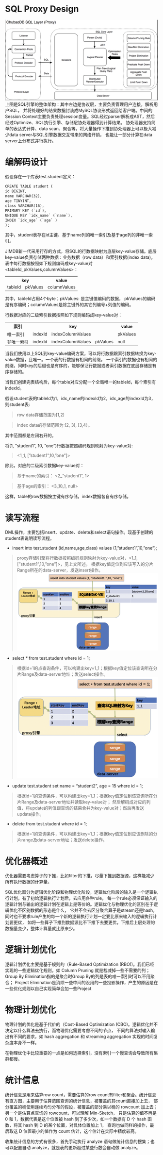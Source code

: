 # SQL Proxy Design
![SQL执行流程](../../images/sql-proxy-structure.jpg)
上图是SQL引擎的整体架构：其中左边是协议层，主要负责管理用户连接，解析用户SQL，
并将处理好的结果数据封装成MySQL协议形式返回给客户端。中间的Session Context主要负责处理session变量。SQL经过parser解析成AST，然后经过Optimize、SQL执行引擎、存储层协处理器得到计算结果。
协处理器支持简单的表达式计算、data scan、聚合等，将大量操作下推到协处理器上可以极大减少data server与SQL引擎数据交互带来的网络开销，
也能让一部分计算在data server上分布式并行执行。


# 编解码设计

假设存在一个库表test.student定义：
```
CREATE TABLE student (
id BIGINT,
name VARCHAR(32),
age TINYINT,
class VARCHAR(16),
PRIMARY KEY (`id`),
UNIQUE KEY `idx_name` (`name`),
INDEX `idx_age` (`age` )
);
```
其中，student表存在id主键、基于name列的唯一索引及基于age列的非唯一索引。

JIMDB新一代采用行存的方式，将SQL的行数据映射为底层key-value存储。底层key-value负责存储两种数据：业务数据（row data）和索引数据(index data)。表中每行数据按照如下规则编码成key-value对<tableId_pkValues,columnValues>：

<table>
  <tr>
    <th colspan="2">key</th>
    <th>value</th>
  </tr>
  <tr>
    <td>tableId</td>
    <td>pkValues</td>
    <td>columnValues</td>
  </tr>
</table>

其中，tableId占用4个byte；pkValues: 是主键值编码的数据，
pkValues的编码是有序编码；columnValues是除主键外的其它列编号+列值的编码。

行数据对应的二级索引数据按照如下规则编码成key-value对：
<table>
  <tr>
    <th>索引</th>
    <th colspan="3">key</th>
    <th>value</th>
  </tr>
  <tr>
    <td>唯一索引</td>
    <td>indexId</td>
    <td colspan="2">indexColumnValues</td>
    <td>pkValues</td>
  </tr>
  <tr>
    <td>非唯一索引</td>
    <td>indexId</td>
    <td>indexColumnValues</td>
    <td>pkValues</td>
    <td>null</td>
  </tr>
</table>	


当我们使用以上SQL到key-value编码方案，可以将行数据跟索引数据转换为key-value数据，且唯一。一个表的行数据有相同的前缀，
一个索引的数据也有相同的前缀，同时key的后缀也是有序的，能够保证行数据或者索引数据在底层存储是有序存储的。


当我们创建完表结构后，每个table对应分配一个全局唯一的tableId，每个索引有indexId。

假设student表的tableId为1，idx_name的indexId为2，idx_age的indexId为3，则student表:
> row data存储范围为[1,2)

> index data的存储范围为:[2, 3), [3,4）。

其中范围都是左闭右开的。

将(1, ”student1”, 10, ”one”)行数据按照编码规则映射为key-value对:
> <1_1, [”student1”,10,”one”]>

除此，对应的二级索引数据key-value对：
>基于name的索引： <2_”student1”,  1>

>基于age的索引： <3_10_1, null>

这样，table的row数据按主键有序存储，index数据各自有序存储。

# 读写流程

DML操作，主要包括insert、update、delete和select语句操作。现基于创建的student表说明读写流程。

* insert into test.student (id,name,age,class) values (1,”student1”,10,”one”);
> proxy存储引擎将行数据按照编码规则映射为key-value对，<1_1, [”student1”,10,”one”]>，见上文所述。
根据key值定位到应该写入的分片Range所在的data-server，发送insert操作。
![insert流程](../../images/exec-engine-insert.jpg)

* select * from test.student where id = 1;
> 根据id=1的点查询条件，可以构建出key=1_1；根据key值定位该查询所在分片Range及data-server地址；发送select操作。
![select流程](../../images/exec-engine-select.jpg)

* update test.student set name = “student2”, age = 15 where id = 1;
> 根据id=1的查询条件，可以构建出key=1_1；根据key值定位到该查询所在分片Range及data-server地址并读取key-value对；
然后解码成对应的列值，将update的列值跟查询的结果合并为key-value对；然后再发送update操作。

* delete from test.student where id = 1;
> 根据id=1的查询条件，可以构建出key=1_1；根据key值定位到应该删除的分片range及data-server地址；发送delete操作。


# 优化器概述
优化器需要考虑算子的下推，比如filter的下推，尽量下推到数据源，这样能减少所有执行数据的计算量。

SQL优化器分为逻辑优化阶段和物理优化阶段，逻辑优化阶段的输入是一个逻辑执行计划，有了初始逻辑执行计划后，去应用各种rule，
每一个rule必须保证输入的逻辑计划与输出的逻辑计划在逻辑上是等价的。逻辑优化与物理优化的区别在于逻辑优化不区别数据的形态是什么，
它并不会去区分聚合算子是stream还是hash，同时也不要求rule产生的每一个新的逻辑执行计划一定要比原来输入的逻辑执行计划要更优，
如将一些算子下推到数据源比不下推下去要更优，下推后上层处理的数据量变少，整体计算量就比原来少。


# 逻辑计划优化
逻辑计划优化主要是基于规则的（Rule-Based Optimization (RBO))。我们已经实现的一些逻辑优化规则，如 Column Pruning 就是裁减掉一些不需要的列；
Group By Elimination指的是聚合时Group By的列是表的唯一索引时可以不用聚合；
Project Elimination是消除一些中间的没用的一些投影操作，产生的原因是在一些优化规则以自己实现简单会加一些Project

# 物理计划优化
物理计划的优化是基于代价的（Cost-Based Optimization (CBO)。逻辑优化并不决定以什么算法去执行，而物理优化需要考虑不同的节点，
不同的算法对输入输出有不同的要求，如 hash aggregation 和 streaming aggregation 实现的时间复杂度本身不一样。

在物理优化中比较重要的一点是如何选择索引，没有索引一个慢查询会导致所有集群都慢。


# 统计信息
统计信息是用来估算row count，需要估算的row count有filter和聚合。统计信息有直方图，主要用于估算范围查询的统计信息，被覆盖的其count直接加上去，
部分覆盖的桶使用连续均匀分布的假设，被覆盖的部分乘以桶的 rowcount 加上去；另一个是估算点查询的 rowcount，可以理解 Min-Sketch，
只是估算的值不再是 0 和 1，数据代表是这个位置被 hash 到了多少次，如一个数据有 D 个 hash 函数，将其 hash 到 D 的某个位置，对具体位置加上 1，
查询也做同样的操作，最后取这 D 位置最小的值作为 count 估计，这个估计在实际中精度较高。

收集统计信息的方式有很多，首先手动执行 analyze 语句做统计信息的搜集；也可以配置自动 analyze，就是表的更新超过某些行数会自动做 analyze。